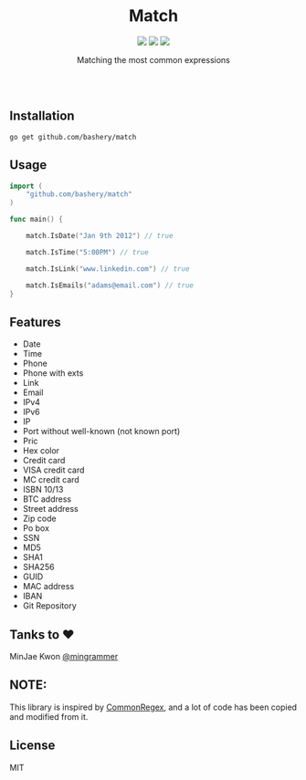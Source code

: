 <br><br>

<h1 align="center">Match</h1>

<p align="center">
  <a href="/LICENSE"><img src="https://img.shields.io/badge/license-MIT-blue.svg"/></a>
  <a href="https://godoc.org/github.com/bashery/match"><img src="https://godoc.org/github.com/mingrammer/commonregex?status.svg"/></a>
  <a href="https://goreportcard.com/report/github.com/bashery/match"><img src="https://goreportcard.com/badge/github.com/mingrammer/commonregex"/></a>
</p>

<p align="center">
Matching the most common expressions
</p>

<br><br>

## Installation
```shell
go get github.com/bashery/match
```

## Usage

```go
import (
    "github.com/bashery/match"
)

func main() {

    match.IsDate("Jan 9th 2012") // true

    match.IsTime("5:00PM") // true

    match.IsLink("www.linkedin.com") // true

    match.IsEmails("adams@email.com") // true
}
```

## Features

* Date
* Time
* Phone
* Phone with exts
* Link
* Email
* IPv4
* IPv6
* IP
* Port without well-known (not known port)
* Pric
* Hex color
* Credit card
* VISA credit card
* MC credit card
* ISBN 10/13
* BTC address
* Street address
* Zip code
* Po box
* SSN
* MD5
* SHA1
* SHA256
* GUID
* MAC address
* IBAN
* Git Repository


## Tanks to :heart:
MinJae Kwon [@mingrammer](https://github.com/mingrammer)
 
## NOTE:
This library is inspired by [CommonRegex](https://github.com/madisonmay/CommonRegex), and a lot of code has been copied and modified from it.

## License

MIT
